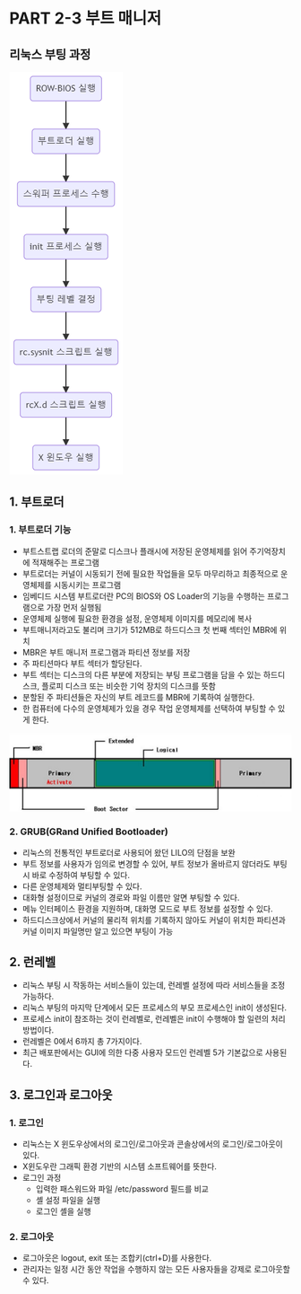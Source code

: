 # PART 2-3 부트 매니저

## 리눅스 부팅 과정

![mermaid-diagram-20211023162152](./md-images/mermaid-diagram-20211023162152.png)



## 1. 부트로더

### 1. 부트로더 기능

- 부트스트랩 로더의 준말로 디스크나 플래시에 저장된 운영체제를 읽어 주기억장치에 적재해주는 프로그램
- 부트로더는 커널이 시동되기 전에 필요한 작업들을 모두 마무리하고 최종적으로 운영체제를 시동시키는 프로그램
- 임베디드 시스템 부트로더란 PC의 BIOS와 OS Loader의 기능을 수행하는 프로그램으로 가장 먼저 실행됨
- 운영체제 실행에 필요한 환경을 설정, 운영체제 이미지를 메모리에 복사
- 부트매니저라고도 불리며 크기가 512MB로 하드디스크 첫 번째 섹터인 MBR에 위치
- MBR은 부트 매니저 프로그램과 파티션 정보를 저장
- 주 파티션마다 부트 섹터가 할당된다.
- 부트 섹터는 디스크의 다른 부분에 저장되는 부팅 프로그램을 담을 수 있는 하드디스크, 플로피 디스크 또는 비슷한 기억 장치의 디스크를 뜻함
- 분할된 주 파티션들은 자신의 부트 레코드를 MBR에 기록하여 실행한다.
- 한 컴퓨터에 다수의 운영체제가 있을 경우 작업 운영체제를 선택하여 부팅할 수 있게 한다.

![99BB97495B99D5CE2D](./md-images/99BB97495B99D5CE2D-16349751387281.jpg)



### 2. GRUB(GRand Unified Bootloader)

- 리눅스의 전통적인 부트로더로 사용되어 왔던 LILO의 단점을 보완
- 부트 정보를 사용자가 임의로 변경할 수 있어, 부트 정보가 올바르지 않더라도 부팅 시 바로 수정하여 부팅할 수 있다.
- 다른 운영체제와 멀티부팅할 수 있다.
- 대화형 설정이므로 커널의 경로와 파일 이름만 알면 부팅할 수 있다.
- 메뉴 인터페이스 환경을 지원하며, 대화명 모드로 부트 정보를 설정할 수 있다.
- 하드디스크상에서 커널의 물리적 위치를 기록하지 않아도 커널이 위치한 파티션과 커널 이미지 파일명만 알고 있으면 부팅이 가능

### 

## 2. 런레벨

- 리눅스 부팅 시 작동하는 서비스들이 있는데, 런레벨 설정에 따라 서비스들을 조정 가능하다.
- 리눅스 부팅의 마지막 단계에서 모든 프로세스의 부모 프로세스인 init이 생성된다.
- 프로세스 init이 참조하는 것이 런레벨로, 런레벨은 init이 수행해야 할 일련의 처리 방법이다.
- 런레벨은 0에서 6까지 총 7가지이다.
- 최근 배포판에서는 GUI에 의한 다중 사용자 모드인 런레벨 5가 기본값으로 사용된다.



## 3. 로그인과 로그아웃

### 1. 로그인

- 리눅스는 X 윈도우상에서의 로그인/로그아웃과 콘솔상에서의 로그인/로그아웃이 있다.
- X윈도우란 그래픽 환경 기반의 시스템 소프트웨어를 뜻한다.
- 로그인 과정 
  - 입력한 패스워드와 파일 /etc/password 필드를 비교
  - 셸 설정 파일을 실행
  - 로그인 셸을 실행



### 2. 로그아웃

- 로그아웃은 logout, exit 또는 조합키(ctrl+D)를 사용한다.
- 관리자는 일정 시간 동안 작업을 수행하지 않는 모든 사용자들을 강제로 로그아웃할 수 있다.
